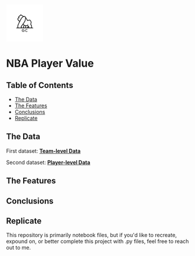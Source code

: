 <img src="assets/brand logo.png" width="100" height="100"></a>

# NBA Player Value

## Table of Contents

- [The Data](#the-data)
- [The Features](#the-features)
- [Conclusions](#conclusions)
- [Replicate](#replicate)

## The Data

First dataset: <a href="https://www.basketball-reference.com/leagues/NBA_2019.html" target="_blank">**Team-level Data**</a>

Second dataset: <a href="https://www.basketball-reference.com/leagues/NBA_2019_per_poss.html" target="_blank">**Player-level Data**</a>

## The Features

## Conclusions

## Replicate

This repository is primarily notebook files, but if you'd like to recreate, expound on, or better complete this project with .py files, feel free to reach out to me.